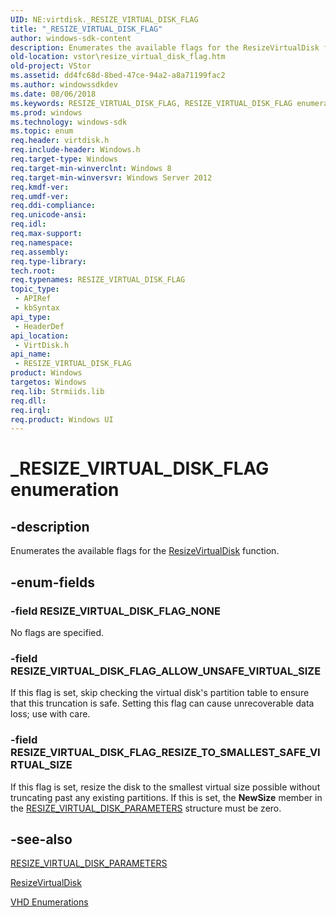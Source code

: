 ```yaml
---
UID: NE:virtdisk._RESIZE_VIRTUAL_DISK_FLAG
title: "_RESIZE_VIRTUAL_DISK_FLAG"
author: windows-sdk-content
description: Enumerates the available flags for the ResizeVirtualDisk function.
old-location: vstor\resize_virtual_disk_flag.htm
old-project: VStor
ms.assetid: dd4fc68d-8bed-47ce-94a2-a8a71199fac2
ms.author: windowssdkdev
ms.date: 08/06/2018
ms.keywords: RESIZE_VIRTUAL_DISK_FLAG, RESIZE_VIRTUAL_DISK_FLAG enumeration [Virtual Storage], RESIZE_VIRTUAL_DISK_FLAG_ALLOW_UNSAFE_VIRTUAL_SIZE, RESIZE_VIRTUAL_DISK_FLAG_NONE, RESIZE_VIRTUAL_DISK_FLAG_RESIZE_TO_SMALLEST_SAFE_VIRTUAL_SIZE, _RESIZE_VIRTUAL_DISK_FLAG, virtdisk/RESIZE_VIRTUAL_DISK_FLAG, virtdisk/RESIZE_VIRTUAL_DISK_FLAG_ALLOW_UNSAFE_VIRTUAL_SIZE, virtdisk/RESIZE_VIRTUAL_DISK_FLAG_NONE, virtdisk/RESIZE_VIRTUAL_DISK_FLAG_RESIZE_TO_SMALLEST_SAFE_VIRTUAL_SIZE, vstor.resize_virtual_disk_flag
ms.prod: windows
ms.technology: windows-sdk
ms.topic: enum
req.header: virtdisk.h
req.include-header: Windows.h
req.target-type: Windows
req.target-min-winverclnt: Windows 8
req.target-min-winversvr: Windows Server 2012
req.kmdf-ver: 
req.umdf-ver: 
req.ddi-compliance: 
req.unicode-ansi: 
req.idl: 
req.max-support: 
req.namespace: 
req.assembly: 
req.type-library: 
tech.root: 
req.typenames: RESIZE_VIRTUAL_DISK_FLAG
topic_type:
 - APIRef
 - kbSyntax
api_type:
 - HeaderDef
api_location:
 - VirtDisk.h
api_name:
 - RESIZE_VIRTUAL_DISK_FLAG
product: Windows
targetos: Windows
req.lib: Strmiids.lib
req.dll: 
req.irql: 
req.product: Windows UI
---
```


# _RESIZE_VIRTUAL_DISK_FLAG enumeration


## -description


Enumerates the available flags for the 
    <a href="https://msdn.microsoft.com/d000c03e-c0ad-4054-b2eb-1aca34a95816">ResizeVirtualDisk</a> function.


## -enum-fields




### -field RESIZE_VIRTUAL_DISK_FLAG_NONE

No flags are specified.


### -field RESIZE_VIRTUAL_DISK_FLAG_ALLOW_UNSAFE_VIRTUAL_SIZE

If this flag is set, skip checking the virtual disk's partition table to ensure that this truncation is 
      safe. Setting this flag can cause unrecoverable data loss; use with care.


### -field RESIZE_VIRTUAL_DISK_FLAG_RESIZE_TO_SMALLEST_SAFE_VIRTUAL_SIZE

If this flag is set, resize the disk to the smallest virtual size possible without truncating past any 
      existing partitions. If this is set, the <b>NewSize</b> member in the 
      <a href="https://msdn.microsoft.com/ff44f07a-67d1-4ad3-be2b-0aea1d3c4a6a">RESIZE_VIRTUAL_DISK_PARAMETERS</a> 
      structure must be zero.


## -see-also




<a href="https://msdn.microsoft.com/ff44f07a-67d1-4ad3-be2b-0aea1d3c4a6a">RESIZE_VIRTUAL_DISK_PARAMETERS</a>



<a href="https://msdn.microsoft.com/d000c03e-c0ad-4054-b2eb-1aca34a95816">ResizeVirtualDisk</a>



<a href="https://msdn.microsoft.com/86933fd5-4f51-4a10-9348-408795439812">VHD Enumerations</a>
 

 

